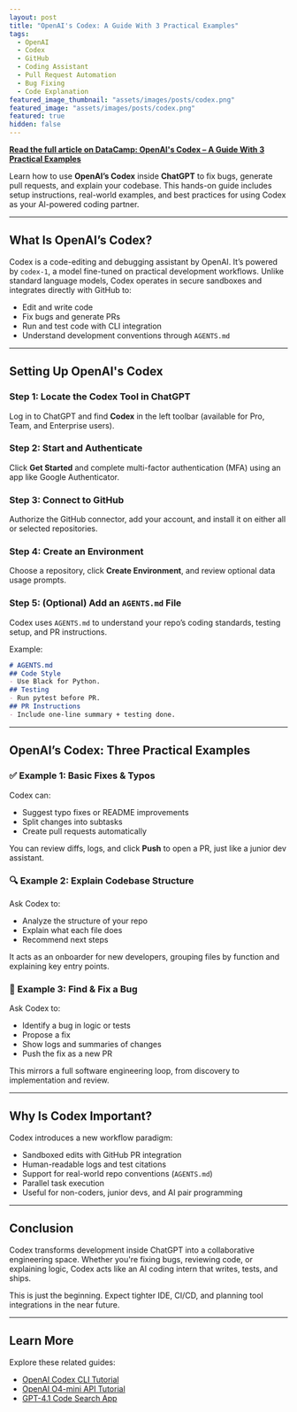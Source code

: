```yaml
---
layout: post
title: "OpenAI's Codex: A Guide With 3 Practical Examples"
tags:
  - OpenAI
  - Codex
  - GitHub
  - Coding Assistant
  - Pull Request Automation
  - Bug Fixing
  - Code Explanation
featured_image_thumbnail: "assets/images/posts/codex.png"
featured_image: "assets/images/posts/codex.png"
featured: true
hidden: false
---
```


**[Read the full article on DataCamp: OpenAI's Codex – A Guide With 3 Practical Examples](https://www.datacamp.com/tutorial/openai-codex)**

Learn how to use **OpenAI’s Codex** inside **ChatGPT** to fix bugs, generate pull requests, and explain your codebase. This hands-on guide includes setup instructions, real-world examples, and best practices for using Codex as your AI-powered coding partner.

---

## What Is OpenAI’s Codex?

Codex is a code-editing and debugging assistant by OpenAI. It’s powered by `codex-1`, a model fine-tuned on practical development workflows. Unlike standard language models, Codex operates in secure sandboxes and integrates directly with GitHub to:

- Edit and write code
- Fix bugs and generate PRs
- Run and test code with CLI integration
- Understand development conventions through `AGENTS.md`

---

## Setting Up OpenAI's Codex

### Step 1: Locate the Codex Tool in ChatGPT
Log in to ChatGPT and find **Codex** in the left toolbar (available for Pro, Team, and Enterprise users).

### Step 2: Start and Authenticate
Click **Get Started** and complete multi-factor authentication (MFA) using an app like Google Authenticator.

### Step 3: Connect to GitHub
Authorize the GitHub connector, add your account, and install it on either all or selected repositories.

### Step 4: Create an Environment
Choose a repository, click **Create Environment**, and review optional data usage prompts.

### Step 5: (Optional) Add an `AGENTS.md` File
Codex uses `AGENTS.md` to understand your repo’s coding standards, testing setup, and PR instructions.

Example:
```markdown
# AGENTS.md
## Code Style
- Use Black for Python.
## Testing
- Run pytest before PR.
## PR Instructions
- Include one-line summary + testing done.
```

---

## OpenAI’s Codex: Three Practical Examples

### ✅ Example 1: Basic Fixes & Typos
Codex can:
- Suggest typo fixes or README improvements
- Split changes into subtasks
- Create pull requests automatically

You can review diffs, logs, and click **Push** to open a PR, just like a junior dev assistant.

### 🔍 Example 2: Explain Codebase Structure
Ask Codex to:
- Analyze the structure of your repo
- Explain what each file does
- Recommend next steps

It acts as an onboarder for new developers, grouping files by function and explaining key entry points.

### 🐛 Example 3: Find & Fix a Bug
Ask Codex to:
- Identify a bug in logic or tests
- Propose a fix
- Show logs and summaries of changes
- Push the fix as a new PR

This mirrors a full software engineering loop, from discovery to implementation and review.

---

## Why Is Codex Important?

Codex introduces a new workflow paradigm:
- Sandboxed edits with GitHub PR integration
- Human-readable logs and test citations
- Support for real-world repo conventions (`AGENTS.md`)
- Parallel task execution
- Useful for non-coders, junior devs, and AI pair programming

---

## Conclusion

Codex transforms development inside ChatGPT into a collaborative engineering space. Whether you're fixing bugs, reviewing code, or explaining logic, Codex acts like an AI coding intern that writes, tests, and ships.

This is just the beginning. Expect tighter IDE, CI/CD, and planning tool integrations in the near future.

---

## Learn More

Explore these related guides:

- [OpenAI Codex CLI Tutorial](https://www.datacamp.com/tutorial/openai-codex-cli)
- [OpenAI O4-mini API Tutorial](https://www.datacamp.com/tutorial/o4-mini-api)
- [GPT-4.1 Code Search App](https://www.datacamp.com/tutorial/gpt4-code-search)

